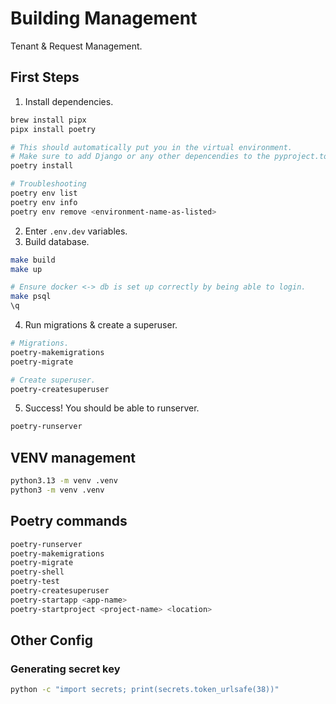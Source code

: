 # Building Management

Tenant & Request Management.

## First Steps

1. Install dependencies.

```bash
brew install pipx
pipx install poetry

# This should automatically put you in the virtual environment.
# Make sure to add Django or any other depencendies to the pyproject.toml file.
poetry install

# Troubleshooting
poetry env list
poetry env info
poetry env remove <environment-name-as-listed>
```

2. Enter `.env.dev` variables.
3. Build database.

```bash
make build
make up

# Ensure docker <-> db is set up correctly by being able to login.
make psql
\q
```

4. Run migrations & create a superuser.

```bash
# Migrations.
poetry-makemigrations
poetry-migrate

# Create superuser.
poetry-createsuperuser
```

5. Success! You should be able to runserver.

```bash
poetry-runserver
```

## VENV management

```bash
python3.13 -m venv .venv
python3 -m venv .venv
```

## Poetry commands

```bash
poetry-runserver
poetry-makemigrations
poetry-migrate
poetry-shell
poetry-test
poetry-createsuperuser
poetry-startapp <app-name>
poetry-startproject <project-name> <location>
```

## Other Config

### Generating secret key

```bash
python -c "import secrets; print(secrets.token_urlsafe(38))"
```
